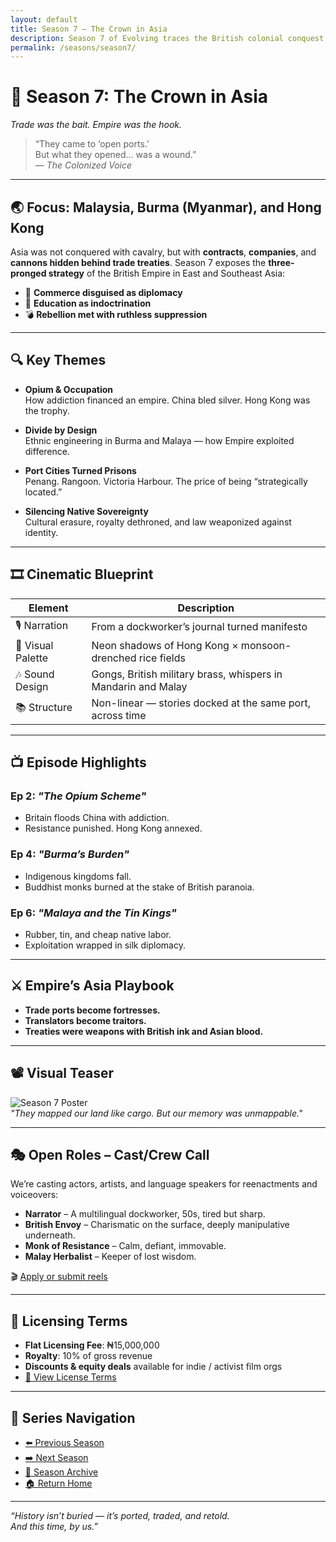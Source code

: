 ```yaml
---
layout: default
title: Season 7 – The Crown in Asia
description: Season 7 of Evolving traces the British colonial conquest of Asia through Malaysia, Burma, and Hong Kong — uncovering trade, trauma, and rebellion.
permalink: /seasons/season7/
---
```


# 🏯 Season 7: **The Crown in Asia**  
*Trade was the bait. Empire was the hook.*

> “They came to ‘open ports.’  
But what they opened… was a wound.”  
— *The Colonized Voice*

---

## 🌏 Focus: Malaysia, Burma (Myanmar), and Hong Kong

Asia was not conquered with cavalry, but with **contracts**, **companies**, and **cannons hidden behind trade treaties**. Season 7 exposes the **three-pronged strategy** of the British Empire in East and Southeast Asia:

- 🏴 **Commerce disguised as diplomacy**  
- 🧠 **Education as indoctrination**  
- 💣 **Rebellion met with ruthless suppression**

---

## 🔍 Key Themes

- **Opium & Occupation**  
  How addiction financed an empire. China bled silver. Hong Kong was the trophy.

- **Divide by Design**  
  Ethnic engineering in Burma and Malaya — how Empire exploited difference.

- **Port Cities Turned Prisons**  
  Penang. Rangoon. Victoria Harbour. The price of being “strategically located.”

- **Silencing Native Sovereignty**  
  Cultural erasure, royalty dethroned, and law weaponized against identity.

---

## 🎞️ Cinematic Blueprint

| Element         | Description |
|------------------|-------------|
| 🎙️ Narration     | From a dockworker’s journal turned manifesto |
| 🎥 Visual Palette | Neon shadows of Hong Kong × monsoon-drenched rice fields |
| 🎶 Sound Design   | Gongs, British military brass, whispers in Mandarin and Malay |
| 📚 Structure      | Non-linear — stories docked at the same port, across time |

---

## 📺 Episode Highlights

### Ep 2: *"The Opium Scheme"*
- Britain floods China with addiction.  
- Resistance punished. Hong Kong annexed.

### Ep 4: *"Burma’s Burden"*
- Indigenous kingdoms fall.  
- Buddhist monks burned at the stake of British paranoia.

### Ep 6: *"Malaya and the Tin Kings"*
- Rubber, tin, and cheap native labor.  
- Exploitation wrapped in silk diplomacy.

---

## ⚔️ Empire’s Asia Playbook

- **Trade ports become fortresses.**
- **Translators become traitors.**
- **Treaties were weapons with British ink and Asian blood.**

---

## 📽️ Visual Teaser  
![Season 7 Poster](/assets/seasons/season7-poster.jpg)  
_"They mapped our land like cargo. But our memory was unmappable."_

---

## 🎭 Open Roles – Cast/Crew Call

We’re casting actors, artists, and language speakers for reenactments and voiceovers:

- **Narrator** – A multilingual dockworker, 50s, tired but sharp.  
- **British Envoy** – Charismatic on the surface, deeply manipulative underneath.  
- **Monk of Resistance** – Calm, defiant, immovable.  
- **Malay Herbalist** – Keeper of lost wisdom.

🎬 [Apply or submit reels](mailto:oreoluwaolaleye96@gmail.com?subject=Season%207%20Casting)

---

## 🎥 Licensing Terms

- **Flat Licensing Fee**: ₦15,000,000  
- **Royalty**: 10% of gross revenue  
- **Discounts & equity deals** available for indie / activist film orgs  
- [📄 View License Terms](/LICENSE.md)

---

## 🧭 Series Navigation

- [⬅️ Previous Season](../season6/)  
- [➡️ Next Season](../season8/)  
- [📜 Season Archive](/seasons/)  
- [🏠 Return Home](/)

---

_“History isn’t buried — it’s ported, traded, and retold.  
And this time, by us.”_
